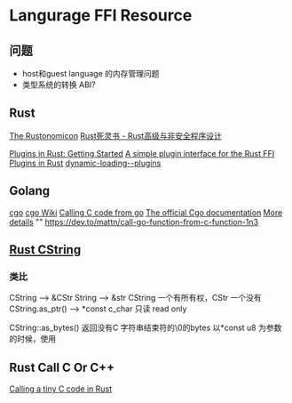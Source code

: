 # Langurage FFI Resource

## 问题
* host和guest language 的内存管理问题
* 类型系统的转换 ABI?

## Rust

[The Rustonomicon](https://doc.rust-lang.org/nomicon/ffi.html)
[Rust死灵书 - Rust高级与非安全程序设计](https://www.bookstack.cn/read/rustonomicon_zh-CN/src-11.FFI.md#C%E4%BB%A3%E7%A0%81%E5%88%B0Rust%E5%87%BD%E6%95%B0%E7%9A%84%E5%9B%9E%E8%B0%83)


[Plugins in Rust: Getting Started](https://nullderef.com/blog/plugin-start/)
[A simple plugin interface for the Rust FFI](http://kmdouglass.github.io/posts/a-simple-plugin-interface-for-the-rust-ffi/)
[Plugins in Rust](https://adventures.michaelfbryan.com/posts/plugins-in-rust/)
[dynamic-loading--plugins](https://michael-f-bryan.github.io/rust-ffi-guide/dynamic_loading.html)

## Golang
[cgo](https://pkg.go.dev/cmd/cgo#hdr-Go_references_to_C)
[cgo Wiki](https://github.com/golang/go/wiki/cgo#function-variables)
[Calling C code from go](https://karthikkaranth.me/blog/calling-c-code-from-go/)
[The official Cgo documentation](https://pkg.go.dev/cmd/cgo)
[More details](https://eli.thegreenplace.net/2019/passing-callbacks-and-pointers-to-cgo/)
"" https://dev.to/mattn/call-go-function-from-c-function-1n3



## [Rust CString ](https://doc.rust-lang.org/std/ffi/struct.CString.html)

### 类比
CString --> &CStr
String --> &str
CString 一个有所有权，CStr 一个没有
CString.as_ptr() --> *const c_char 只读 read only

CString::as_bytes() 返回没有C 字符串结束符的\0的bytes
以*const u8 为参数的时候，使用


## Rust Call C Or C++
[Calling a tiny C code in Rust](https://liufuyang.github.io/2020/02/02/call-c-in-rust.html)
